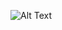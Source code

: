 ![Alt Text]([URL_of_image](https://github.com/NGravereaux/sql-project/blob/main/sql-mini-project-model.png))
